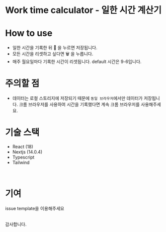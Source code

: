 # Work time calculator - 일한 시간 계산기

# How to use

- 일한 시간을 기록한 뒤 💾 을 누르면 저장됩니다.
- 모든 시간을 리셋하고 싶다면 🗑️ 을 누릅니다.
- 매주 월요일마다 기록한 시간이 리셋됩니다. default 시간은 9-6입니다.
  <br/>

# 주의할 점

- 데이터는 로컬 스토리지에 저장되기 때문에 `동일 브라우저`에서만 데이터가 저장됩니다. 크롬 브라우저를 사용하여 시간을 기록했다면 계속 크롬 브라우저를 사용해주세요.
  <br/>

# 기술 스택

- React (18)
- Nextjs (14.0.4)
- Typescript
- Tailwind

<br/>

# 기여

issue template을 이용해주세요
<br/>
<br/>

감사합니다.
